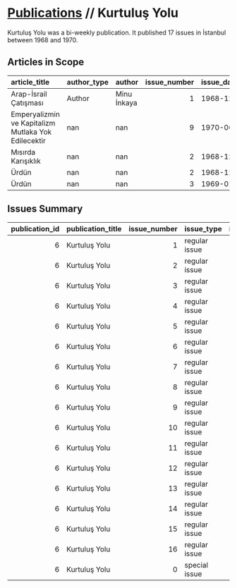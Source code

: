 # [Publications](firstlevel_publications.md) // Kurtuluş Yolu

Kurtuluş Yolu was a bi-weekly publication. It published 17 issues in İstanbul between 1968 and 1970.

## Articles in Scope

| article_title                                       | author_type   | author      |   issue_number | issue_date   |   pages |
|:----------------------------------------------------|:--------------|:------------|---------------:|:-------------|--------:|
| Arap-İsrail Çatışması                               | Author        | Minu İnkaya |              1 | 1968-12      |       2 |
| Emperyalizmin ve Kapitalizm Mutlaka Yok Edilecektir | nan           | nan         |              9 | 1970-06      |       3 |
| Mısırda Karışıklık                                  | nan           | nan         |              2 | 1968-12      |       2 |
| Ürdün                                               | nan           | nan         |              2 | 1968-12      |       2 |
| Ürdün                                               | nan           | nan         |              3 | 1969-01      |       2 |

## Issues Summary

|   publication_id | publication_title   |   issue_number | issue_type    |   issue_year |   issue_month |   issue_day | printing_house_name   |
|-----------------:|:--------------------|---------------:|:--------------|-------------:|--------------:|------------:|:----------------------|
|                6 | Kurtuluş Yolu       |              1 | regular issue |         1968 |            12 |           1 | Hermon Matbaası       |
|                6 | Kurtuluş Yolu       |              2 | regular issue |         1968 |            12 |          15 | Hermon Matbaası       |
|                6 | Kurtuluş Yolu       |              3 | regular issue |         1969 |             1 |           1 | Hermon Matbaası       |
|                6 | Kurtuluş Yolu       |              4 | regular issue |         1969 |             1 |          17 | Hermon Matbaası       |
|                6 | Kurtuluş Yolu       |              5 | regular issue |         1969 |           nan |         nan | nan                   |
|                6 | Kurtuluş Yolu       |              6 | regular issue |         1969 |             2 |          15 | Hermon Matbaası       |
|                6 | Kurtuluş Yolu       |              7 | regular issue |         1969 |             3 |           1 | Hermon Matbaası       |
|                6 | Kurtuluş Yolu       |              8 | regular issue |         1970 |             5 |          16 | Hermon Matbaası       |
|                6 | Kurtuluş Yolu       |              9 | regular issue |         1970 |             6 |           5 | Hermon Matbaası       |
|                6 | Kurtuluş Yolu       |             10 | regular issue |         1970 |           nan |         nan | nan                   |
|                6 | Kurtuluş Yolu       |             11 | regular issue |         1970 |             8 |           6 | nan                   |
|                6 | Kurtuluş Yolu       |             12 | regular issue |         1970 |             8 |          31 | Haşmet Matbaası       |
|                6 | Kurtuluş Yolu       |             13 | regular issue |         1970 |             9 |          25 | Haşmet Matbaası       |
|                6 | Kurtuluş Yolu       |             14 | regular issue |         1970 |            10 |          15 | Haşmet Matbaası       |
|                6 | Kurtuluş Yolu       |             15 | regular issue |         1970 |           nan |         nan | nan                   |
|                6 | Kurtuluş Yolu       |             16 | regular issue |         1970 |            11 |          23 | Tur Matbaası          |
|                6 | Kurtuluş Yolu       |              0 | special issue |         1970 |             6 |          16 | nan                   |